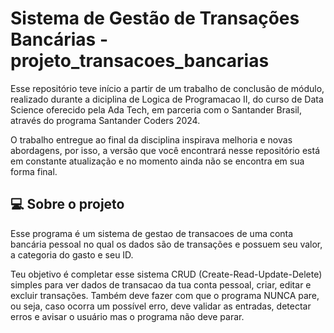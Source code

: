 # Sistema de Gestão de Transações Bancárias - projeto_transacoes_bancarias
Esse repositório teve início a partir de um trabalho de conclusão de módulo, realizado durante a diciplina de Logica de Programacao II, do curso de Data Science oferecido pela Ada Tech, em parceria com o Santander Brasil, através do programa Santander Coders 2024.

O trabalho entregue ao final da disciplina inspirava melhoria e novas abordagens, por isso, a versão que você encontrará nesse repositório está em constante atualização e no momento ainda não se encontra em sua forma final.

## 💻 Sobre o projeto

Esse programa é um sistema de gestao de transacoes de uma conta bancária pessoal
no qual os dados são de transações e possuem seu valor, a categoria do gasto e seu ID.
 
Teu objetivo é completar esse sistema CRUD (Create-Read-Update-Delete) simples 
para ver dados de transacao da tua conta pessoal, criar, editar e excluir transações.
Também deve fazer com que o programa NUNCA pare, ou seja,
caso ocorra um possível erro, deve validar as entradas, detectar erros e avisar o usuário
mas o programa não deve parar.
